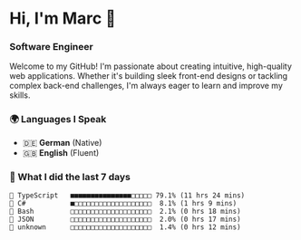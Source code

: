 # Hi, I'm Marc 👋 
### Software Engineer

Welcome to my GitHub! I'm passionate about creating intuitive, high-quality web applications. Whether it's building sleek front-end designs or tackling complex back-end challenges, I'm always eager to learn and improve my skills.  

### 🌍 Languages I Speak  
- 🇩🇪 **German** (Native)  
- 🇬🇧 **English** (Fluent)

### 🤯 What I did the last 7 days

```
🔷 TypeScript   ■■■■■■■■■■■■■■■□□□□□ 79.1% (11 hrs 24 mins)
🔷 C#           ■□□□□□□□□□□□□□□□□□□□  8.1% (1 hrs 9 mins)
📄 Bash         □□□□□□□□□□□□□□□□□□□□  2.1% (0 hrs 18 mins)
📄 JSON         □□□□□□□□□□□□□□□□□□□□  2.0% (0 hrs 17 mins)
📄 unknown      □□□□□□□□□□□□□□□□□□□□  1.4% (0 hrs 12 mins)
```